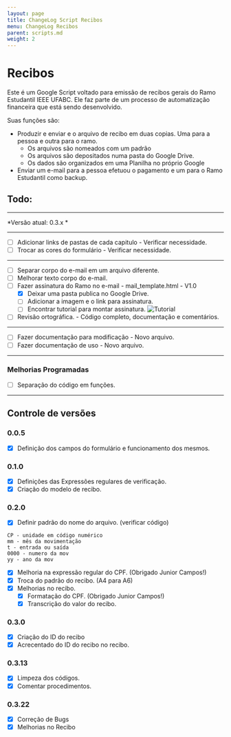 ```yaml
---
layout: page
title: ChangeLog Script Recibos
menu: ChangeLog Recibos
parent: scripts.md
weight: 2
---
```


# Recibos

Este é um Google Script voltado para emissão de recibos gerais do Ramo Estudantil IEEE UFABC. Ele faz parte de um processo de automatização financeira que está sendo desenvolvido.

Suas funções são:
- Produzir e enviar e o arquivo de recibo em duas copias. Uma para a pessoa e outra para o ramo.
  - Os arquivos são nomeados com um padrão
  - Os arquivos são depositados numa pasta do Google Drive.
  - Os dados são organizados em uma Planilha no próprio Google
- Enviar um e-mail para a pessoa efetuou o pagamento e um para o Ramo Estudantil como backup.

## Todo:

---------------------------------------------------------------------------

*Versão atual: 0.3.x *

---------------------------------------------------------------------------

- [ ] Adicionar links de pastas de cada capitulo - Verificar necessidade.
- [ ] Trocar as cores do formulário - Verificar necessidade. 

---------------------------------------------------------------------------

- [ ] Separar corpo do e-mail em um arquivo diferente.
- [ ] Melhorar texto corpo do e-mail.
- [ ] Fazer assinatura do Ramo no e-mail - mail_template.html - V1.0
  - [x] Deixar uma pasta publica no Google Drive.
  - [ ] Adicionar a imagem e o link para assinatura.
  - [ ] Encontrar tutorial para montar assinatura.
    ![Tutorial](https://drive.google.com/uc?id=0B8CcpExpMKFlX1hhTldISF9jU0E)
- [ ] Revisão ortográfica. - Código completo, documentação e comentários.

---------------------------------------------------------------------------

- [ ] Fazer documentação para modificação - Novo arquivo.
- [ ] Fazer documentação de uso - Novo arquivo.

---------------------------------------------------------------------------

### Melhorias Programadas

- [ ] Separação do código em funções.

---------------------------------------------------------------------------

## Controle de versões

### **0.0.5**

- [x] Definição dos campos do formulário e funcionamento dos mesmos.

### **0.1.0**
- [x] Definições das Expressões regulares de verificação.
- [x] Criação do modelo de recibo.

### **0.2.0**

- [x] Definir padrão do nome do arquivo. (verificar código)

```O Nome do arquivo CPmmT0000yy
CP - unidade em código numérico
mm - mês da movimentação
t - entrada ou saída
0000 - numero da mov
yy - ano da mov
```

- [x] Melhoria na expressão regular do CPF. (Obrigado Junior Campos!)
- [x] Troca do padrão do recibo. (A4 para A6)
- [x] Melhorias no recibo.
  - [x] Formatação do CPF. (Obrigado Junior Campos!)
  - [x] Transcrição do valor do recibo.

### **0.3.0**

- [x] Criação do ID do recibo
- [x] Acrecentado do ID do recibo no recibo.

### **0.3.13**

- [x] Limpeza dos códigos.
- [x] Comentar procedimentos.

### **0.3.22**

- [x] Correção de Bugs
- [x] Melhorias no Recibo